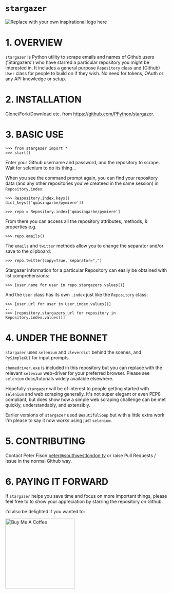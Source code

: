 # `stargazer`
![Replace with your own inspirational logo here](https://media.giphy.com/media/W22c9OqIB2DsWFBCTr/giphy.gif)
# 1. OVERVIEW
`stargazer` is Python utility to scrape emails and names of Github users ('Stargazers') who have starred a particular repository you might be interested in.  It includes a general purpose `Repository` class and (Github) `User` class for people to build on if they wish.  No need for tokens, OAuth or any API knowledge or setup.

# 2. INSTALLATION

Clone/Fork/Download etc. from https://github.com/PFython/stargazer.

# 3. BASIC USE


    >>> from stargazer import *
    >>> start()

Enter your Github username and password, and the repository to scrape.  Wait for selenium to do its thing...

When you see the command prompt again, you can find your repository data (and any other repositories you've createed in the same session) in `Repository.index`:

    >>> Respository.index.keys()
    dict_keys(['qmasingarbe/pymiere'])

    >>> repo = Repository.index['qmasingarbe/pymiere']

From there you can access all the repository attributes, methods, & properties e.g.

    >>> repo.emails()

The `emails` and `twitter` methods allow you to change the separator and/or save to the clipboard:

    >>> repo.twitter(copy=True, separator=",")

Stargazer information for a particular Repository can easily be obtained with list comprehensions:

    >>> [user.name for user in repo.stargazers.values()]

And the `User` class has its own `.index` just like the `Repository` class:

    >>> [user.url for user in User.index.values()]
    ...
    >>> [repository.stargazers_url for repository in Repository.index.values()]


# 4. UNDER THE BONNET
`stargazer` uses `selenium` and `cleverdict` behind the scenes, and `PySimpleGUI` for input prompts.

`chomedriver.exe` is included in this repository but you can replace with the relevant `selenium` web-driver for your preferred browser.  Please see `selenium` docs/tutorials widely available elsewhere.

Hopefully `stargazer` will be of interest to people getting started with `selenium` and web scraping generally.  It's not super elegant or even PEP8 compliant, but does show how a simple web scraping challenge can be met quickly, understandably, and extensibly.

Earlier versions of `stargazer` used `BeautifulSoup` but with a little extra work I'm please to say it now works using just `selenium`.

# 5. CONTRIBUTING

Contact Peter Fison peter@southwestlondon.tv or raise Pull Requests / Issue in the normal Github way.

# 6. PAYING IT FORWARD


If `stargazer` helps you save time and focus on more important things, please feel free to to show your appreciation by starring the repository on Github.

I'd also be delighted if you wanted to:

<a href="https://www.buymeacoffee.com/pfython" target="_blank"><img src="https://cdn.buymeacoffee.com/buttons/v2/arial-yellow.png" alt="Buy Me A Coffee" width="217px" ></a>
